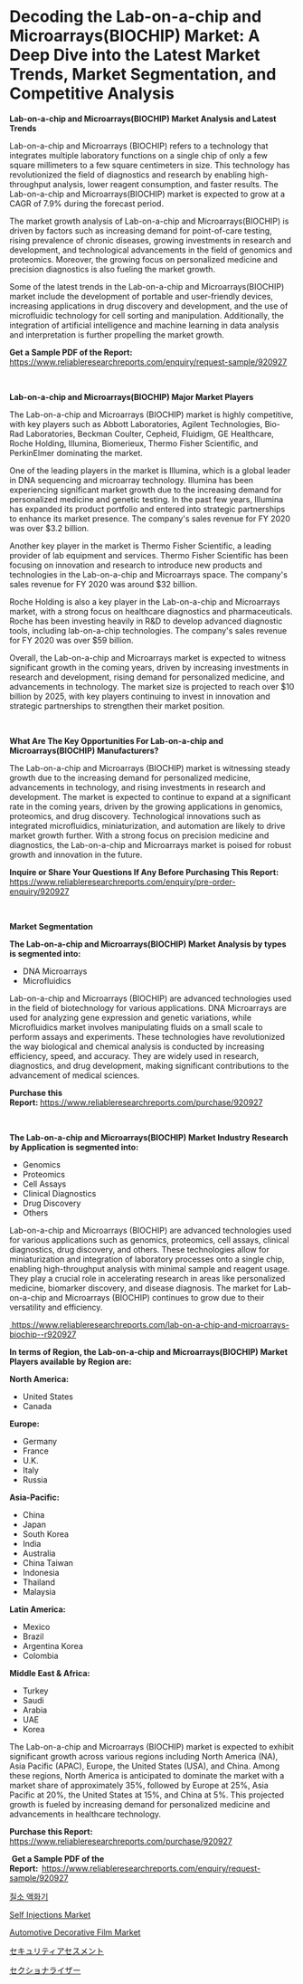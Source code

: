 <p><h1>Decoding the Lab-on-a-chip and Microarrays(BIOCHIP) Market: A Deep Dive into the Latest Market Trends, Market Segmentation, and Competitive Analysis</h1></p><p><strong>Lab-on-a-chip and Microarrays(BIOCHIP) Market Analysis and Latest Trends</strong></p>
<p><p>Lab-on-a-chip and Microarrays (BIOCHIP) refers to a technology that integrates multiple laboratory functions on a single chip of only a few square millimeters to a few square centimeters in size. This technology has revolutionized the field of diagnostics and research by enabling high-throughput analysis, lower reagent consumption, and faster results. The Lab-on-a-chip and Microarrays(BIOCHIP) market is expected to grow at a CAGR of 7.9% during the forecast period.</p><p>The market growth analysis of Lab-on-a-chip and Microarrays(BIOCHIP) is driven by factors such as increasing demand for point-of-care testing, rising prevalence of chronic diseases, growing investments in research and development, and technological advancements in the field of genomics and proteomics. Moreover, the growing focus on personalized medicine and precision diagnostics is also fueling the market growth.</p><p>Some of the latest trends in the Lab-on-a-chip and Microarrays(BIOCHIP) market include the development of portable and user-friendly devices, increasing applications in drug discovery and development, and the use of microfluidic technology for cell sorting and manipulation. Additionally, the integration of artificial intelligence and machine learning in data analysis and interpretation is further propelling the market growth.</p></p>
<p><strong>Get a Sample PDF of the Report:&nbsp;</strong> <a href="https://www.reliableresearchreports.com/enquiry/request-sample/920927">https://www.reliableresearchreports.com/enquiry/request-sample/920927</a></p>
<p>&nbsp;</p>
<p><strong>Lab-on-a-chip and Microarrays(BIOCHIP) Major Market Players</strong></p>
<p><p>The Lab-on-a-chip and Microarrays (BIOCHIP) market is highly competitive, with key players such as Abbott Laboratories, Agilent Technologies, Bio-Rad Laboratories, Beckman Coulter, Cepheid, Fluidigm, GE Healthcare, Roche Holding, Illumina, Biomerieux, Thermo Fisher Scientific, and PerkinElmer dominating the market. </p><p>One of the leading players in the market is Illumina, which is a global leader in DNA sequencing and microarray technology. Illumina has been experiencing significant market growth due to the increasing demand for personalized medicine and genetic testing. In the past few years, Illumina has expanded its product portfolio and entered into strategic partnerships to enhance its market presence. The company's sales revenue for FY 2020 was over $3.2 billion.</p><p>Another key player in the market is Thermo Fisher Scientific, a leading provider of lab equipment and services. Thermo Fisher Scientific has been focusing on innovation and research to introduce new products and technologies in the Lab-on-a-chip and Microarrays space. The company's sales revenue for FY 2020 was around $32 billion.</p><p>Roche Holding is also a key player in the Lab-on-a-chip and Microarrays market, with a strong focus on healthcare diagnostics and pharmaceuticals. Roche has been investing heavily in R&D to develop advanced diagnostic tools, including lab-on-a-chip technologies. The company's sales revenue for FY 2020 was over $59 billion.</p><p>Overall, the Lab-on-a-chip and Microarrays market is expected to witness significant growth in the coming years, driven by increasing investments in research and development, rising demand for personalized medicine, and advancements in technology. The market size is projected to reach over $10 billion by 2025, with key players continuing to invest in innovation and strategic partnerships to strengthen their market position.</p></p>
<p>&nbsp;</p>
<p><strong>What Are The Key Opportunities For Lab-on-a-chip and Microarrays(BIOCHIP) Manufacturers?</strong></p>
<p><p>The Lab-on-a-chip and Microarrays (BIOCHIP) market is witnessing steady growth due to the increasing demand for personalized medicine, advancements in technology, and rising investments in research and development. The market is expected to continue to expand at a significant rate in the coming years, driven by the growing applications in genomics, proteomics, and drug discovery. Technological innovations such as integrated microfluidics, miniaturization, and automation are likely to drive market growth further. With a strong focus on precision medicine and diagnostics, the Lab-on-a-chip and Microarrays market is poised for robust growth and innovation in the future.</p></p>
<p><strong>Inquire or Share Your Questions If Any Before Purchasing This Report:</strong> <a href="https://www.reliableresearchreports.com/enquiry/pre-order-enquiry/920927">https://www.reliableresearchreports.com/enquiry/pre-order-enquiry/920927</a></p>
<p>&nbsp;</p>
<p><strong>Market Segmentation</strong></p>
<p><strong>The Lab-on-a-chip and Microarrays(BIOCHIP) Market Analysis by types is segmented into:</strong></p>
<p><ul><li>DNA Microarrays</li><li>Microfluidics</li></ul></p>
<p><p>Lab-on-a-chip and Microarrays (BIOCHIP) are advanced technologies used in the field of biotechnology for various applications. DNA Microarrays are used for analyzing gene expression and genetic variations, while Microfluidics market involves manipulating fluids on a small scale to perform assays and experiments. These technologies have revolutionized the way biological and chemical analysis is conducted by increasing efficiency, speed, and accuracy. They are widely used in research, diagnostics, and drug development, making significant contributions to the advancement of medical sciences.</p></p>
<p><strong>Purchase this Report:&nbsp;</strong><a href="https://www.reliableresearchreports.com/purchase/920927">https://www.reliableresearchreports.com/purchase/920927</a></p>
<p>&nbsp;</p>
<p><strong>The Lab-on-a-chip and Microarrays(BIOCHIP) Market Industry Research by Application is segmented into:</strong></p>
<p><ul><li>Genomics</li><li>Proteomics</li><li>Cell Assays</li><li>Clinical Diagnostics</li><li>Drug Discovery</li><li>Others</li></ul></p>
<p><p>Lab-on-a-chip and Microarrays (BIOCHIP) are advanced technologies used for various applications such as genomics, proteomics, cell assays, clinical diagnostics, drug discovery, and others. These technologies allow for miniaturization and integration of laboratory processes onto a single chip, enabling high-throughput analysis with minimal sample and reagent usage. They play a crucial role in accelerating research in areas like personalized medicine, biomarker discovery, and disease diagnosis. The market for Lab-on-a-chip and Microarrays (BIOCHIP) continues to grow due to their versatility and efficiency.</p></p>
<p><a href="https://www.reliableresearchreports.com/lab-on-a-chip-and-microarrays-biochip--r920927">&nbsp;https://www.reliableresearchreports.com/lab-on-a-chip-and-microarrays-biochip--r920927</a></p>
<p><strong>In terms of Region, the Lab-on-a-chip and Microarrays(BIOCHIP) Market Players available by Region are:</strong></p>
<p>
    <p> <strong> North America: </strong>
        <ul>
            <li>United States</li>
            <li>Canada</li>
        </ul>
        </p> 
    <p> <strong> Europe: </strong>
        <ul>
            <li>Germany</li>
            <li>France</li>
            <li>U.K.</li>
            <li>Italy</li>
            <li>Russia</li>
        </ul>
        </p> 
    <p> <strong> Asia-Pacific: </strong>
        <ul>
            <li>China</li>
            <li>Japan</li>
            <li>South Korea</li>
            <li>India</li>
            <li>Australia</li>
            <li>China Taiwan</li>
            <li>Indonesia</li>
            <li>Thailand</li>
            <li>Malaysia</li>
        </ul>
        </p> 
    <p> <strong> Latin America: </strong>
        <ul>
            <li>Mexico</li>
            <li>Brazil</li>
            <li>Argentina Korea</li>
            <li>Colombia</li>
        </ul>
        </p> 
    <p> <strong> Middle East & Africa: </strong>
        <ul>
            <li>Turkey</li>
            <li>Saudi</li>
            <li>Arabia</li>
            <li>UAE</li>
            <li>Korea</li>
        </ul>
    </p>
    </p>
<p><p>The Lab-on-a-chip and Microarrays (BIOCHIP) market is expected to exhibit significant growth across various regions including North America (NA), Asia Pacific (APAC), Europe, the United States (USA), and China. Among these regions, North America is anticipated to dominate the market with a market share of approximately 35%, followed by Europe at 25%, Asia Pacific at 20%, the United States at 15%, and China at 5%. This projected growth is fueled by increasing demand for personalized medicine and advancements in healthcare technology.</p></p>
<p><strong>Purchase this Report: </strong><a href="https://www.reliableresearchreports.com/purchase/920927">https://www.reliableresearchreports.com/purchase/920927</a></p>
<p>&nbsp;<strong>Get a Sample PDF of the Report:&nbsp;&nbsp;</strong><a href="https://www.reliableresearchreports.com/enquiry/request-sample/920927">https://www.reliableresearchreports.com/enquiry/request-sample/920927</a></p>
<p><strong></strong></p>
<p><p><a href="https://medium.com/@othaleffler66/%EC%A7%88%EC%86%8C-%EC%95%A1%ED%99%94%EA%B8%B0-%EC%8B%9C%EC%9E%A5-%EA%B7%9C%EB%AA%A8%EB%8A%94-%EA%B8%80%EB%A1%9C%EB%B2%8C-%EC%82%B0%EC%97%85%EC%97%90%EC%84%9C-%EC%B5%9C%EC%83%81%EC%9D%98-%EB%A7%88%EC%BC%80%ED%8C%85-%EC%B1%84%EB%84%90%EC%9D%84-%EB%B3%B4%EC%97%AC%EC%A4%8D%EB%8B%88%EB%8B%A4-4789fee11297">질소 액화기</a></p><p><a href="https://medium.com/@sjdhshjc2456654/self-injections-market-trends-forecast-and-competitive-analysis-to-2031-a254f91b105f">Self Injections Market</a></p><p><a href="https://issuu.com/reportprime-2/docs/automotive-decorative-film-market-size-2030.pptx">Automotive Decorative Film Market</a></p><p><a href="https://github.com/laurenreichert/Market-Research-Report-List-1/blob/main/856326747381.md">セキュリティアセスメント</a></p><p><a href="https://github.com/vtbvgl20191192/Market-Research-Report-List-1/blob/main/943802047380.md">セクショナライザー</a></p></p>